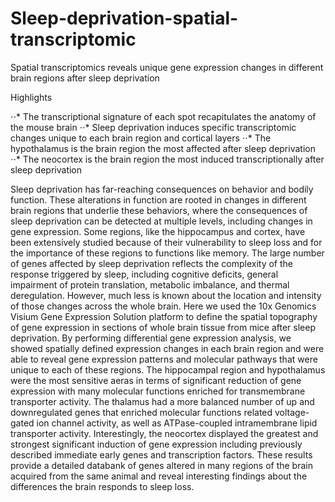 # Sleep-deprivation-spatial-transcriptomic
Spatial transcriptomics reveals unique gene expression changes in different brain regions after sleep deprivation

Highlights

⋅⋅* The transcriptional signature of each spot recapitulates the anatomy of the mouse brain
⋅⋅* Sleep deprivation induces specific transcriptomic changes unique to each brain region and cortical layers
⋅⋅* The hypothalamus is the brain region the most affected after sleep deprivation
⋅⋅* The neocortex is the brain region the most induced transcriptionally after sleep deprivation

Sleep deprivation has far-reaching consequences on behavior and bodily function. These alterations in function are rooted in changes in different brain regions that underlie these behaviors, where the consequences of sleep deprivation can be detected at multiple levels, including changes in gene expression. Some regions, like the hippocampus and cortex, have been extensively studied because of their vulnerability to sleep loss and for the importance of these regions to functions like memory. The large number of genes affected by sleep deprivation reflects the complexity of the response triggered by sleep, including cognitive deficits, general impairment of protein translation, metabolic imbalance, and thermal deregulation. However, much less is known about the location and intensity of those changes across the whole brain. Here we used the 10x Genomics Visium Gene Expression Solution platform to define the spatial topography of gene expression in sections of whole brain tissue from mice after sleep deprivation. By performing differential gene expression analysis, we showed spatially defined expression changes in each brain region and were able to reveal gene expression patterns and molecular pathways that were unique to each of these regions. The hippocampal region and hypothalamus were the most sensitive aeras in terms of significant reduction of gene expression with many molecular functions enriched for transmembrane transporter activity. The thalamus had a more balanced number of up and downregulated genes that enriched molecular functions related voltage-gated ion channel activity, as well as ATPase-coupled intramembrane lipid transporter activity. Interestingly, the neocortex displayed the greatest and strongest significant induction of gene expression including previously described immediate early genes and transcription factors. These results provide a detailed databank of genes altered in many regions of the brain acquired from the same animal and reveal interesting findings about the differences the brain responds to sleep loss.
